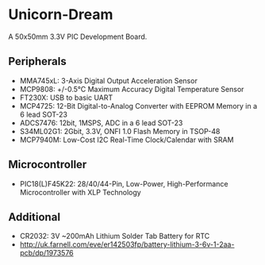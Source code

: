 Unicorn-Dream
=============

A 50x50mm 3.3V PIC Development Board.

Peripherals
-----------

- MMA745xL: 3-Axis Digital Output Acceleration Sensor
- MCP9808: +/-0.5°C Maximum Accuracy Digital Temperature Sensor
- FT230X: USB to basic UART
- MCP4725: 12-Bit Digital-to-Analog Converter with EEPROM Memory in a 6 lead SOT-23
- ADCS7476: 12bit, 1MSPS, ADC in a 6 lead SOT-23
- S34ML02G1: 2Gbit, 3.3V, ONFI 1.0 Flash Memory in TSOP-48
- MCP7940M: Low-Cost I2C Real-Time Clock/Calendar with SRAM

Microcontroller
----------------

- PIC18(L)F45K22: 28/40/44-Pin, Low-Power, High-Performance Microcontroller with XLP Technology

Additional
----------

- CR2032: 3V ~200mAh Lithium Solder Tab Battery for RTC
- http://uk.farnell.com/eve/er142503fp/battery-lithium-3-6v-1-2aa-pcb/dp/1973576
